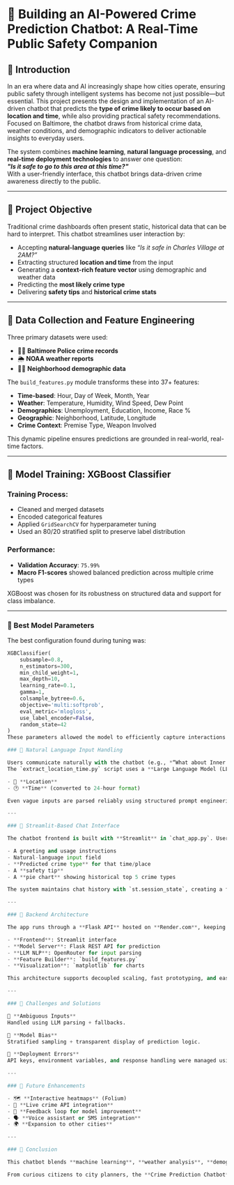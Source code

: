 # 🧠 Building an AI-Powered Crime Prediction Chatbot: A Real-Time Public Safety Companion

## 🧭 Introduction

In an era where data and AI increasingly shape how cities operate, ensuring public safety through intelligent systems has become not just possible—but essential. This project presents the design and implementation of an AI-driven chatbot that predicts the **type of crime likely to occur based on location and time**, while also providing practical safety recommendations. Focused on Baltimore, the chatbot draws from historical crime data, weather conditions, and demographic indicators to deliver actionable insights to everyday users.

The system combines **machine learning**, **natural language processing**, and **real-time deployment technologies** to answer one question:  
**_"Is it safe to go to this area at this time?"_**  
With a user-friendly interface, this chatbot brings data-driven crime awareness directly to the public.

---

## 🎯 Project Objective

Traditional crime dashboards often present static, historical data that can be hard to interpret. This chatbot streamlines user interaction by:
- Accepting **natural-language queries** like *“Is it safe in Charles Village at 2AM?”*
- Extracting structured **location and time** from the input
- Generating a **context-rich feature vector** using demographic and weather data
- Predicting the **most likely crime type**
- Delivering **safety tips** and **historical crime stats**

---

## 🧾 Data Collection and Feature Engineering

Three primary datasets were used:
- 🕵️‍♂️ **Baltimore Police crime records**
- 🌦️ **NOAA weather reports**
- 🧑‍🏫 **Neighborhood demographic data**

The `build_features.py` module transforms these into 37+ features:
- **Time-based**: Hour, Day of Week, Month, Year  
- **Weather**: Temperature, Humidity, Wind Speed, Dew Point  
- **Demographics**: Unemployment, Education, Income, Race %  
- **Geographic**: Neighborhood, Latitude, Longitude  
- **Crime Context**: Premise Type, Weapon Involved

This dynamic pipeline ensures predictions are grounded in real-world, real-time factors.

---

## 🤖 Model Training: XGBoost Classifier

### Training Process:
- Cleaned and merged datasets
- Encoded categorical features
- Applied `GridSearchCV` for hyperparameter tuning
- Used an 80/20 stratified split to preserve label distribution

### Performance:
- **Validation Accuracy**: `75.99%`
- **Macro F1-scores** showed balanced prediction across multiple crime types

XGBoost was chosen for its robustness on structured data and support for class imbalance.

---

### 🔧 Best Model Parameters

The best configuration found during tuning was:

```python
XGBClassifier(
    subsample=0.8,
    n_estimators=300,
    min_child_weight=1,
    max_depth=10,
    learning_rate=0.1,
    gamma=1,
    colsample_bytree=0.6,
    objective='multi:softprob',
    eval_metric='mlogloss',
    use_label_encoder=False,
    random_state=42
)
These parameters allowed the model to efficiently capture interactions among weather, time, and socioeconomic factors while minimizing overfitting.

### 🧠 Natural Language Input Handling

Users communicate naturally with the chatbot (e.g., *“What about Inner Harbor at midnight?”*).  
The `extract_location_time.py` script uses a **Large Language Model (LLM)** via **OpenRouter API** to extract:

- 📍 **Location**
- 🕑 **Time** (converted to 24-hour format)

Even vague inputs are parsed reliably using structured prompt engineering. If no valid location/time is detected, the system gracefully falls back on defaults.

---

### 💬 Streamlit-Based Chat Interface

The chatbot frontend is built with **Streamlit** in `chat_app.py`. Users receive:

- A greeting and usage instructions  
- Natural-language input field  
- **Predicted crime type** for that time/place  
- A **safety tip**  
- A **pie chart** showing historical top 5 crime types  

The system maintains chat history with `st.session_state`, creating a fluid conversation.

---

### 🧱 Backend Architecture

The app runs through a **Flask API** hosted on **Render.com**, keeping the system modular and scalable.

- **Frontend**: Streamlit interface  
- **Model Server**: Flask REST API for prediction  
- **LLM NLP**: OpenRouter for input parsing  
- **Feature Builder**: `build_features.py`  
- **Visualization**: `matplotlib` for charts  

This architecture supports decoupled scaling, fast prototyping, and easy updates.

---

### 🚧 Challenges and Solutions

🔸 **Ambiguous Inputs**  
Handled using LLM parsing + fallbacks.

🔸 **Model Bias**  
Stratified sampling + transparent display of prediction logic.

🔸 **Deployment Errors**  
API keys, environment variables, and response handling were managed using `.env` and `requests`.

---

### 🔮 Future Enhancements

- 🗺️ **Interactive heatmaps** (Folium)  
- 📡 **Live crime API integration**  
- 🧠 **Feedback loop for model improvement**  
- 🗣️ **Voice assistant or SMS integration**  
- 🌍 **Expansion to other cities**

---

### 🧩 Conclusion

This chatbot blends **machine learning**, **weather analysis**, **demographics**, and **natural language understanding** to empower users with real-time crime awareness. It demonstrates how AI can be designed not just to automate, but to protect, inform, and serve communities.

From curious citizens to city planners, the **Crime Prediction Chatbot** is a modern tool for **data-informed urban safety**—one question at a time.
